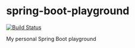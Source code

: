 # spring-boot-playground
[![Build Status](https://travis-ci.org/MikkCZ/spring-boot-playground.svg?branch=master)](https://travis-ci.org/MikkCZ/spring-boot-playground)

My personal Spring Boot playground
